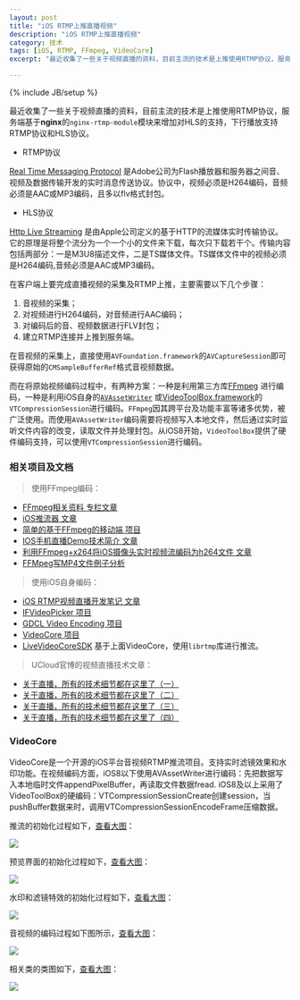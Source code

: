 ```yaml
---
layout: post
title: "iOS RTMP上推直播视频"
description: "iOS RTMP上推直播视频"
category: 技术
tags: [iOS, RTMP, FFmpeg, VideoCore]
excerpt: "最近收集了一些关于视频直播的资料，目前主流的技术是上推使用RTMP协议，服务端基于nginx的nginx-rtmp-module模块来增加对HLS的支持，下行播放支持RTMP协议和HLS协议。"

---
```

{% include JB/setup %}

最近收集了一些关于视频直播的资料，目前主流的技术是上推使用RTMP协议，服务端基于**nginx**的`nginx-rtmp-module`模块来增加对HLS的支持，下行播放支持RTMP协议和HLS协议。

* RTMP协议

[Real Time Messaging Protocol](http://www.adobe.com/cn/devnet/rtmp.html) 是Adobe公司为Flash播放器和服务器之间音、视频及数据传输开发的实时消息传送协议。协议中，视频必须是H264编码，音频必须是AAC或MP3编码，且多以flv格式封包。

* HLS协议

[Http Live Streaming](https://developer.apple.com/streaming/) 是由Apple公司定义的基于HTTP的流媒体实时传输协议。它的原理是将整个流分为一个一个小的文件来下载，每次只下载若干个。传输内容包括两部分：一是M3U8描述文件，二是TS媒体文件。TS媒体文件中的视频必须是H264编码,音频必须是AAC或MP3编码。

在客户端上要完成直播视频的采集及RTMP上推，主要需要以下几个步骤：

1. 音视频的采集；
2. 对视频进行H264编码，对音频进行AAC编码；
3. 对编码后的音、视频数据进行FLV封包；
4. 建立RTMP连接并上推到服务端。

在音视频的采集上，直接使用`AVFoundation.framework`的`AVCaptureSession`即可获得原始的`CMSampleBufferRef`格式音视频数据。

而在将原始视频编码过程中，有两种方案：一种是利用第三方库[FFmpeg](http://ffmpeg.org) 进行编码，一种是利用iOS自身的[`AVAssetWriter`](https://developer.apple.com/library/ios/documentation/AVFoundation/Reference/AVAssetWriter_Class/index.html) 或[VideoToolBox.framework](https://www.objc.io/issues/23-video/videotoolbox/)的`VTCompressionSession`进行编码。`FFmpeg`因其跨平台及功能丰富等诸多优势，被广泛使用。而使用`AVAssetWriter`编码需要将视频写入本地文件，然后通过实时监听文件内容的改变，读取文件并处理封包。从iOS8开始，`VideoToolBox`提供了硬件编码支持，可以使用`VTCompressionSession`进行编码。

### 相关项目及文档

> 使用FFmpeg编码：

* [FFmpeg相关资料 专栏文章](http://blog.csdn.net/leixiaohua1020/article/details/42658139)
* [iOS推流器 文章](http://blog.csdn.net/leixiaohua1020/article/details/47072519)
* [简单的基于FFmpeg的移动端 项目](https://github.com/leixiaohua1020/simplest_FFmpeg_mobile)
* [IOS手机直播Demo技术简介 文章](https://www.zybuluo.com/qvbicfhdx/note/126161)
* [利用FFmpeg+x264将iOS摄像头实时视频流编码为h264文件 文章](http://depthlove.github.io/2015/09/18/use-FFmpeg-and-x264-encode-iOS-camera-video-to-h264/)
* [FFMpeg写MP4文件例子分析](http://blog.csdn.net/eightdegree/article/details/7425811)

> 使用iOS自身编码：

* [iOS RTMP视频直播开发笔记 文章](http://itony.me/813.html)
* [IFVideoPicker 项目](https://github.com/ifactorylab/IFVideoPicker)
* [GDCL Video Encoding 项目](http://www.gdcl.co.uk/2013/02/20/iOS-Video-Encoding.html)
* [VideoCore 项目](https://github.com/leyleo/VideoCore)
* [LiveVideoCoreSDK](https://github.com/runner365/LiveVideoCoreSDK) 基于上面VideoCore，使用`librtmp`库进行推流。

> UCloud官博的视频直播技术文章：

* [关于直播，所有的技术细节都在这里了（一）](http://blog.ucloud.cn/?p=694)
* [关于直播，所有的技术细节都在这里了（二）](http://blog.ucloud.cn/?p=699)
* [关于直播，所有的技术细节都在这里了（三）](http://blog.ucloud.cn/?p=760)
* [关于直播，所有的技术细节都在这里了（四）](http://blog.ucloud.cn/?p=796)

### VideoCore

VideoCore是一个开源的iOS平台音视频RTMP推流项目。支持实时滤镜效果和水印功能。在视频编码方面，iOS8以下使用AVAssetWriter进行编码：先把数据写入本地临时文件appendPixelBuffer，再读取文件数据fread. iOS8及以上采用了VideoToolBox的硬编码：VTCompressionSessionCreate创建session，当pushBuffer数据来时，调用VTCompressionSessionEncodeFrame压缩数据。

推流的初始化过程如下，[查看大图](https://github.com/leyleo/VideoCore/raw/master/docs/img/VCSimpleSession初始化推流.jpg)：

![](https://github.com/leyleo/VideoCore/raw/master/docs/img/VCSimpleSession初始化推流.jpg)

预览界面的初始化过程如下，[查看大图](https://github.com/leyleo/VideoCore/raw/master/docs/img/VCSimpleSession初始化预览.jpg)：

![](https://github.com/leyleo/VideoCore/raw/master/docs/img/VCSimpleSession初始化预览.jpg)

水印和滤镜特效的初始化过程如下，[查看大图](https://github.com/leyleo/VideoCore/raw/master/docs/img/VCSimpleSession初始化特效.jpg)：

![](https://github.com/leyleo/VideoCore/raw/master/docs/img/VCSimpleSession初始化特效.jpg)

音视频的编码过程如下图所示，[查看大图](https://github.com/leyleo/VideoCore/raw/master/docs/img/音视频Buffer传递过程.jpg)：

![](https://github.com/leyleo/VideoCore/raw/master/docs/img/音视频Buffer传递过程.jpg)

相关类的类图如下，[查看大图](https://github.com/leyleo/VideoCore/raw/master/docs/img/VideoCore类图2.jpg)：

![](https://github.com/leyleo/VideoCore/raw/master/docs/img/VideoCore类图2.jpg)
